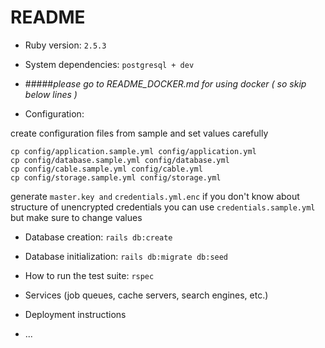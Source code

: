 # README 

* Ruby version: `2.5.3`

* System dependencies: `postgresql + dev`

*  #####*please go to README_DOCKER.md for using docker ( so skip below lines )*

* Configuration:

create configuration files from sample and set values carefully

    cp config/application.sample.yml config/application.yml
    cp config/database.sample.yml config/database.yml
    cp config/cable.sample.yml config/cable.yml
    cp config/storage.sample.yml config/storage.yml

generate `master.key and` `credentials.yml.enc` if you don't know about structure of unencrypted credentials you can use `credentials.sample.yml` but make sure to change values

* Database creation: `rails db:create`

* Database initialization: `rails db:migrate db:seed`

* How to run the test suite: `rspec`

* Services (job queues, cache servers, search engines, etc.)

* Deployment instructions

* ...
